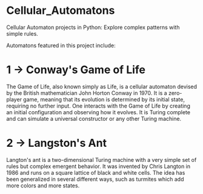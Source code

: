 # Cellular_Automatons
Cellular Automaton projects in Python: Explore complex patterns with simple rules.

Automatons featured in this project include:

# 1 -> Conway's Game of Life 
The Game of Life, also known simply as Life, is a cellular automaton devised by the British mathematician John Horton Conway in 1970. It is a zero-player game, meaning that its evolution is determined by its initial state, requiring no further input. One interacts with the Game of Life by creating an initial configuration and observing how it evolves. It is Turing complete and can simulate a universal constructor or any other Turing machine.

# 2 -> Langston's Ant
Langton's ant is a two-dimensional Turing machine with a very simple set of rules but complex emergent behavior. It was invented by Chris Langton in 1986 and runs on a square lattice of black and white cells. The idea has been generalized in several different ways, such as turmites which add more colors and more states.
